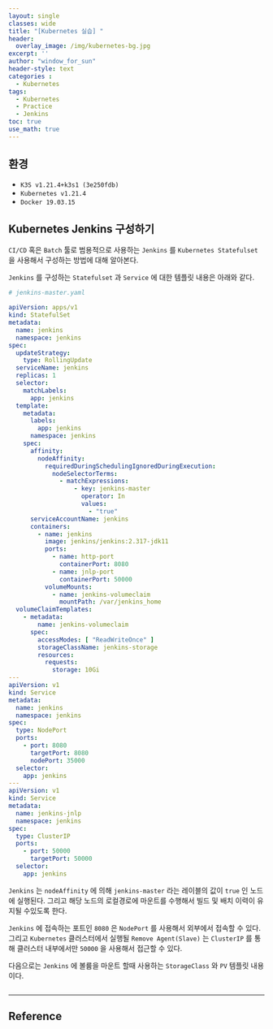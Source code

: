 ```yaml
--- 
layout: single
classes: wide
title: "[Kubernetes 실습] "
header:
  overlay_image: /img/kubernetes-bg.jpg
excerpt: ''
author: "window_for_sun"
header-style: text
categories :
  - Kubernetes
tags:
  - Kubernetes
  - Practice
  - Jenkins
toc: true
use_math: true
---  
```


## 환경
- `K3S v1.21.4+k3s1 (3e250fdb)`
- `Kubernetes v1.21.4`
- `Docker 19.03.15`

## Kubernetes Jenkins 구성하기
`CI/CD` 혹은 `Batch` 툴로 범용적으로 사용하는 `Jenkins` 를 `Kubernetes Statefulset` 을 사용해서 
구성하는 방법에 대해 알아본다.  

`Jenkins` 를 구성하는 `Statefulset` 과 `Service` 에 대한 템플릿 내용은 아래와 같다.  

```yaml
# jenkins-master.yaml

apiVersion: apps/v1
kind: StatefulSet
metadata:
  name: jenkins
  namespace: jenkins
spec:
  updateStrategy:
    type: RollingUpdate
  serviceName: jenkins
  replicas: 1
  selector:
    matchLabels:
      app: jenkins
  template:
    metadata:
      labels:
        app: jenkins
      namespace: jenkins
    spec:
      affinity:
        nodeAffinity:
          requiredDuringSchedulingIgnoredDuringExecution:
            nodeSelectorTerms:
              - matchExpressions:
                  - key: jenkins-master
                    operator: In
                    values:
                      - "true"
      serviceAccountName: jenkins
      containers:
        - name: jenkins
          image: jenkins/jenkins:2.317-jdk11
          ports:
            - name: http-port
              containerPort: 8080
            - name: jnlp-port
              containerPort: 50000
          volumeMounts:
            - name: jenkins-volumeclaim
              mountPath: /var/jenkins_home
  volumeClaimTemplates:
    - metadata:
        name: jenkins-volumeclaim
      spec:
        accessModes: [ "ReadWriteOnce" ]
        storageClassName: jenkins-storage
        resources:
          requests:
            storage: 10Gi
---
apiVersion: v1
kind: Service
metadata:
  name: jenkins
  namespace: jenkins
spec:
  type: NodePort
  ports:
    - port: 8080
      targetPort: 8080
      nodePort: 35000
  selector:
    app: jenkins
---
apiVersion: v1
kind: Service
metadata:
  name: jenkins-jnlp
  namespace: jenkins
spec:
  type: ClusterIP
  ports:
    - port: 50000
      targetPort: 50000
  selector:
    app: jenkins
```  

`Jenkins` 는 `nodeAffinity` 에 의해 `jenkins-master` 라는 레이블의 값이 `true` 인 노드에 실행된다. 
그리고 해당 노드의 로컬경로에 마운트를 수행해서 빌드 및 배치 이력이 유지될 수있도록 한다.  

`Jenkins` 에 접속하는 포트인 `8080` 은 `NodePort` 를 사용해서 외부에서 접속할 수 있다. 
그리고 `Kubernetes` 클러스터에서 실행될 `Remove Agent(Slave)` 는 `ClusterIP` 를 통해 클러스터 내부에서만 `50000` 을 사용해서 접근할 수 있다.  

다음으로는 `Jenkins` 에 볼륨을 마운트 할때 사용하는 `StorageClass` 와 `PV` 템플릿 내용이다.  

```java

```  



---
## Reference
[]()  








